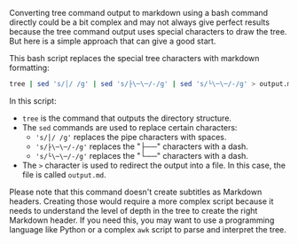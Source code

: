 Converting tree command output to markdown using a bash command directly could be a bit complex and may not always give perfect results because the tree command output uses special characters to draw the tree. But here is a simple approach that can give a good start. 

This bash script replaces the special tree characters with markdown formatting:

```bash
tree | sed 's/│/ /g' | sed 's/├\─\─/-/g' | sed 's/└\─\─/-/g' > output.md
```

In this script:

- `tree` is the command that outputs the directory structure.
- The `sed` commands are used to replace certain characters:
  - `'s/│/ /g'` replaces the pipe characters with spaces.
  - `'s/├\─\─/-/g'` replaces the "├──" characters with a dash.
  - `'s/└\─\─/-/g'` replaces the "└──" characters with a dash.
- The `>` character is used to redirect the output into a file. In this case, the file is called `output.md`.

Please note that this command doesn't create subtitles as Markdown headers. Creating those would require a more complex script because it needs to understand the level of depth in the tree to create the right Markdown header. If you need this, you may want to use a programming language like Python or a complex `awk` script to parse and interpret the tree.
